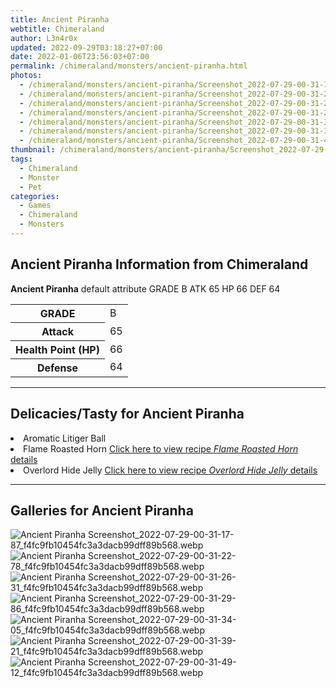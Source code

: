 ```yaml
---
title: Ancient Piranha
webtitle: Chimeraland
author: L3n4r0x
updated: 2022-09-29T03:18:27+07:00
date: 2022-01-06T23:56:03+07:00
permalink: /chimeraland/monsters/ancient-piranha.html
photos:
  - /chimeraland/monsters/ancient-piranha/Screenshot_2022-07-29-00-31-17-87_f4fc9fb10454fc3a3dacb99dff89b568.webp
  - /chimeraland/monsters/ancient-piranha/Screenshot_2022-07-29-00-31-22-78_f4fc9fb10454fc3a3dacb99dff89b568.webp
  - /chimeraland/monsters/ancient-piranha/Screenshot_2022-07-29-00-31-26-31_f4fc9fb10454fc3a3dacb99dff89b568.webp
  - /chimeraland/monsters/ancient-piranha/Screenshot_2022-07-29-00-31-29-86_f4fc9fb10454fc3a3dacb99dff89b568.webp
  - /chimeraland/monsters/ancient-piranha/Screenshot_2022-07-29-00-31-34-05_f4fc9fb10454fc3a3dacb99dff89b568.webp
  - /chimeraland/monsters/ancient-piranha/Screenshot_2022-07-29-00-31-39-21_f4fc9fb10454fc3a3dacb99dff89b568.webp
  - /chimeraland/monsters/ancient-piranha/Screenshot_2022-07-29-00-31-49-12_f4fc9fb10454fc3a3dacb99dff89b568.webp
thumbnail: /chimeraland/monsters/ancient-piranha/Screenshot_2022-07-29-00-31-17-87_f4fc9fb10454fc3a3dacb99dff89b568.webp
tags:
  - Chimeraland
  - Monster
  - Pet
categories:
  - Games
  - Chimeraland
  - Monsters
---
```


<section id="bootstrap-wrapper"><link rel="stylesheet" href="https://cdn.statically.io/gh/dimaslanjaka/Web-Manajemen/40ac3225/css/bootstrap-4.5-wrapper.css"/><h1>Ancient Piranha Information from Chimeraland</h1><p><b>Ancient Piranha</b> default attribute GRADE B ATK 65 HP 66 DEF 64<table><tr><th>GRADE</th><td>B</td></tr><tr><th>Attack</th><td>65</td></tr><tr><th>Health Point (HP)</th><td>66</td></tr><tr><th>Defense</th><td>64</td></tr></table></p><hr/><h2>Delicacies/Tasty for Ancient Piranha</h2><li class="d-flex justify-content-between">Aromatic Litiger Ball </li><li class="d-flex justify-content-between">Flame Roasted Horn <a href="/chimeraland/recipes/flame-roasted-horn.html">Click here to view recipe <i>Flame Roasted Horn</i> details</a></li><li class="d-flex justify-content-between">Overlord Hide Jelly <a href="/chimeraland/recipes/overlord-hide-jelly.html">Click here to view recipe <i>Overlord Hide Jelly</i> details</a></li><hr/><div id="gallery"><h2>Galleries for Ancient Piranha</h2><div class="row"><div class="col-lg-6 col-12"><img src="/chimeraland/monsters/ancient-piranha/Screenshot_2022-07-29-00-31-17-87_f4fc9fb10454fc3a3dacb99dff89b568.webp" alt="Ancient Piranha Screenshot_2022-07-29-00-31-17-87_f4fc9fb10454fc3a3dacb99dff89b568.webp"/></div><div class="col-lg-6 col-12"><img src="/chimeraland/monsters/ancient-piranha/Screenshot_2022-07-29-00-31-22-78_f4fc9fb10454fc3a3dacb99dff89b568.webp" alt="Ancient Piranha Screenshot_2022-07-29-00-31-22-78_f4fc9fb10454fc3a3dacb99dff89b568.webp"/></div><div class="col-lg-6 col-12"><img src="/chimeraland/monsters/ancient-piranha/Screenshot_2022-07-29-00-31-26-31_f4fc9fb10454fc3a3dacb99dff89b568.webp" alt="Ancient Piranha Screenshot_2022-07-29-00-31-26-31_f4fc9fb10454fc3a3dacb99dff89b568.webp"/></div><div class="col-lg-6 col-12"><img src="/chimeraland/monsters/ancient-piranha/Screenshot_2022-07-29-00-31-29-86_f4fc9fb10454fc3a3dacb99dff89b568.webp" alt="Ancient Piranha Screenshot_2022-07-29-00-31-29-86_f4fc9fb10454fc3a3dacb99dff89b568.webp"/></div><div class="col-lg-6 col-12"><img src="/chimeraland/monsters/ancient-piranha/Screenshot_2022-07-29-00-31-34-05_f4fc9fb10454fc3a3dacb99dff89b568.webp" alt="Ancient Piranha Screenshot_2022-07-29-00-31-34-05_f4fc9fb10454fc3a3dacb99dff89b568.webp"/></div><div class="col-lg-6 col-12"><img src="/chimeraland/monsters/ancient-piranha/Screenshot_2022-07-29-00-31-39-21_f4fc9fb10454fc3a3dacb99dff89b568.webp" alt="Ancient Piranha Screenshot_2022-07-29-00-31-39-21_f4fc9fb10454fc3a3dacb99dff89b568.webp"/></div><div class="col-lg-6 col-12"><img src="/chimeraland/monsters/ancient-piranha/Screenshot_2022-07-29-00-31-49-12_f4fc9fb10454fc3a3dacb99dff89b568.webp" alt="Ancient Piranha Screenshot_2022-07-29-00-31-49-12_f4fc9fb10454fc3a3dacb99dff89b568.webp"/></div></div></div></section>